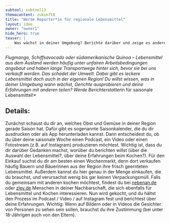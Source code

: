 ```yaml
---
subtool: subtool13
themacontent: zukunft8
title: "Werde Reporter*in für regionale Lebensmittel"
layout: idee
owner: "owner1"
hide_hero: true
teaser: |
    Was wächst in deiner Umgebung? Berichte darüber und zeige es anderen.
---
```


*Flugmango, Schiffsavocado oder südamerikanische Quinoa – Lebensmittel aus dem Ausland werden häufig unter unfairen Arbeitsbedingungen angebaut und haben lange Transportwege hinter sich, bevor sie bei uns verkauft werden. Das schadet der Umwelt. Dabei gibt es leckere Lebensmittel doch auch in der eigenen Region! Du willst wissen, was in deiner Umgebung wann wächst, Gerichte ausprobieren und deine Erfahrungen mit anderen teilen? Werde Berichterstatter*in für saisonale Lebensmittel!*

## Details:
Zunächst schaust du dir an, welches Obst und Gemüse in deiner Region gerade Saison hat. Dafür gibt es sogenannte Saisonkalender, die du dir ausdrucken oder als App herunterladen kannst. Dann entscheidest du, ob du über deine saisonale Woche einen Podcast, ein Video oder einen Fotostream (z.B. auf Instagram) produzieren möchtest. Wichtig ist, dass du dir darüber Gedanken machst, worüber du berichten willst (über die Auswahl der Lebensmittel?, über deine Erfahrungen beim Kochen?).
Für den Einkauf suchst du dir am besten einen Wochenmarkt, denn dort verkaufen häufig Bauern und Bäuerinnen aus der Region ihre frisch geernteten Lebensmittel. Außerdem kannst du hier genau in der Menge einkaufen, die du brauchst, und verursachst wenig bis gar keinen Verpackungsmüll. Falls du gemeinsam mit anderen kochen möchtest, findest du bei [nebenan.de](https://nebenan.de) oder [zlev.de](https://zlev.de/projekte/zusammenessen/) Menschen in deiner Nachbarschaft, die sich ebenfalls für Lebensmittel und Kochen interessieren.
Nun wird gekocht, und du hältst den Prozess im Podcast / Video / auf Instagram fest und berichtest über deine Erfahrungen. Wichtig: Wenn auf Bildern oder in Videos die Gesichter von Personen zu sehen sein sollen, brauchst du ihre Zustimmung (bei unter 18-Jährigen auch von den Eltern).
